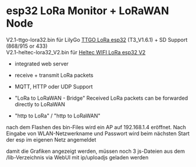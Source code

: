 # esp32 LoRa Monitor + LoRaWAN Node
V2.1-ttgo-lora32.bin für LilyGo [TTGO LoRa esp32](https://github.com/LilyGO/TTGO-LoRa32-V2.1) (T3_V1.6.1) + SD Support  (868/915 or 433)    
V2.1-heltec-lora32_V2.bin für [Heltec WIFI LoRa esp32 V2](https://resource.heltec.cn/download/Manual%20Old/WiFi%20Lora32Manual.pdf)  

* integrated web server
  
* receive + transmit LoRa packets

* MQTT, HTTP oder UDP Support

* "LoRa to LoRaWAN - Bridge"  Received LoRa packets can be forwarded directly to LoRaWAN

* "http to LoRa" / "http to LoRaWAN"  

nach dem Flashen des bin-Files wird ein AP auf 192.168.1.4 eröffnet.
Nach Eingabe von WLAN-Netzwerkname und Passwort wird beim nächsten Start der esp im eigenen Netz angemeldet 

damit die Grafiken angezeigt werden, müssen noch 3 js-Dateien aus dem /lib-Verzeichnis via WebUI mit ip/uploadjs geladen werden
